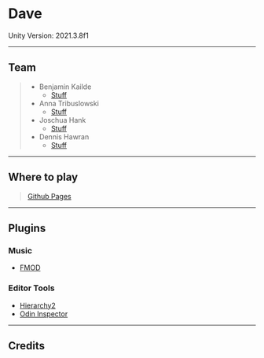 # Dave

Unity Version: 2021.3.8f1

___
## Team

> * Benjamin Kailde
>   * [Stuff]()
> * Anna Tribuslowski
>   * [Stuff]()
>* Joschua Hank
>   * [Stuff]()
>* Dennis Hawran
>   * [Stuff]()
___
## Where to play
> [Github Pages](https://atmogd.github.io/Dave/)
___
## Plugins

### Music
* [FMOD](https://assetstore.unity.com/packages/tools/audio/fmod-for-unity-161631)

### Editor Tools

* [Hierarchy2](https://assetstore.unity.com/packages/tools/utilities/hierarchy-2-166483)
* [Odin Inspector](https://assetstore.unity.com/packages/tools/utilities/odin-inspector-and-serializer-89041)


___
## Credits